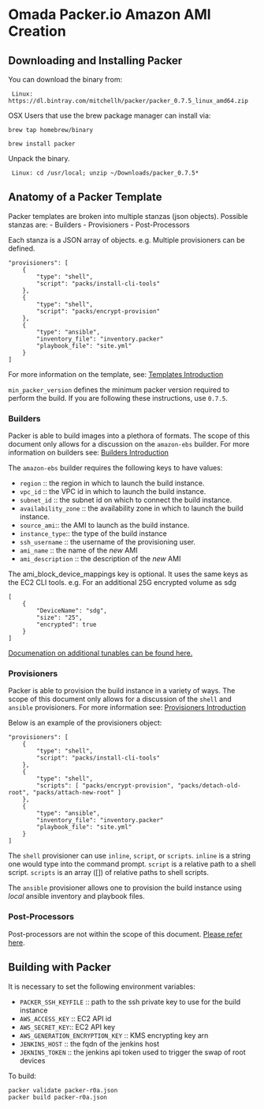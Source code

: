 # Omada Packer.io Amazon AMI Creation

## Downloading and Installing Packer

You can download the binary from:

` Linux: https://dl.bintray.com/mitchellh/packer/packer_0.7.5_linux_amd64.zip`

OSX Users that use the brew package manager can install via:

`brew tap homebrew/binary`

`brew install packer`

Unpack the binary.

` Linux: cd /usr/local; unzip ~/Downloads/packer_0.7.5*`

## Anatomy of a Packer Template

Packer templates are broken into multiple stanzas (json objects). Possible stanzas are:
    - Builders
    - Provisioners
    - Post-Processors

Each stanza is a JSON array of objects.
e.g. Multiple provisioners can be defined.
```
"provisioners": [
    {
        "type": "shell",
        "script": "packs/install-cli-tools"
    },
    {
        "type": "shell",
        "script": "packs/encrypt-provision"
    },
    {
        "type": "ansible",
        "inventory_file": "inventory.packer"
        "playbook_file": "site.yml"
    }
]
```

For more information on the template, see: [Templates Introduction](http://packer.io/docs/templates/introduction.html)

`min_packer_version` defines the minimum packer version required to perform the build. If you are following these instructions, use `0.7.5`.

### Builders

Packer is able to build images into a plethora of formats. The scope of this document only allows for a discussion on the `amazon-ebs` builder. For more information on builders see: [Builders Introduction](http://packer.io/docs/templates/builders.html)

The `amazon-ebs` builder requires the following keys to have values:
* `region` :: the region in which to launch the build instance.
* `vpc_id` :: the VPC id in which to launch the build instance.
* `subnet_id` :: the subnet id on which to connect the build instance.
* `availability_zone` :: the availability zone in which to launch the build instance.
* `source_ami`:: the AMI to launch as the build instance.
* `instance_type`:: the type of the build instance
* `ssh_username` :: the username of the provisioning user.
* `ami_name` :: the name of the *new* AMI
* `ami_description` :: the description of the *new* AMI

The ami_block_device_mappings key is optional. It uses the same keys as the EC2 CLI tools.
e.g. For an additional 25G encrypted volume as sdg
```
[
    {
        "DeviceName": "sdg",
        "size": "25",
        "encrypted": true
    }
]
```

[Documenation on additional tunables can be found here.](http://packer.io/docs/builders/amazon.html)

### Provisioners

Packer is able to provision the build instance in a variety of ways. The scope of this document only allows for a discussion of the `shell` and `ansible` provisioners. For more information see: [Provisioners Introduction](http://packer.io/docs/templates/provisioners.html)

Below is an example of the provisioners object:
```
"provisioners": [
    {
        "type": "shell",
        "script": "packs/install-cli-tools"
    },
    {
        "type": "shell",
        "scripts": [ "packs/encrypt-provision", "packs/detach-old-root", "packs/attach-new-root" ]
    },
    {
        "type": "ansible",
        "inventory_file": "inventory.packer"
        "playbook_file": "site.yml"
    }
]
```

The `shell` provisioner can use `inline`, `script`, or `scripts`. `inline` is a string one would type into the command prompt. `script` is a relative path to a shell script. `scripts` is an array ([]) of relative paths to shell scripts.

The `ansible` provisioner allows one to provision the build instance using *local* ansible inventory and playbook files.

### Post-Processors

Post-processors are not within the scope of this document. [Please refer here](http://packer.io/docs/templates/post-processors.html).

## Building with Packer

It is necessary to set the following environment variables:
* `PACKER_SSH_KEYFILE` :: path to the ssh private key to use for the build instance
* `AWS_ACCESS_KEY` :: EC2 API id
* `AWS_SECRET_KEY`:: EC2 API key
* `AWS_GENERATION_ENCRYPTION_KEY` :: KMS encrypting key arn
* `JENKINS_HOST` :: the fqdn of the jenkins host
* `JEKNINS_TOKEN` :: the jenkins api token used to trigger the swap of root devices

To build:
```
packer validate packer-r0a.json
packer build packer-r0a.json
```

